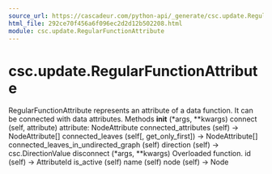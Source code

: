 ```yaml
---
source_url: https://cascadeur.com/python-api/_generate/csc.update.RegularFunctionAttribute.html
html_file: 292ce70f456a6f096ec2d2d12b502208.html
module: csc.update.RegularFunctionAttribute
---
```


# csc.update.RegularFunctionAttribute 

RegularFunctionAttribute represents an attribute of a data function.
It can be connected with data attributes. Methods __init__ (*args, **kwargs) connect (self, attribute) attribute: NodeAttribute connected_attributes (self) -> NodeAttribute[] connected_leaves (self[, get_only_first]) -> NodeAttribute[] connected_leaves_in_undirected_graph (self) direction (self) -> csc.DirectionValue disconnect (*args, **kwargs) Overloaded function. id (self) -> AttributeId is_active (self) name (self) node (self) -> Node